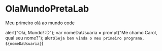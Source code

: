# OlaMundoPretaLab
Meu primeiro olá ao mundo code

alert("Olá, Mundo! :D");
var nomeDaUsuaria = prompt("Me chamo Carol, qual seu nome?");
alert(`Seja bem vinda o meu primeiro programa, ${nomeDaUsuaria}`)
